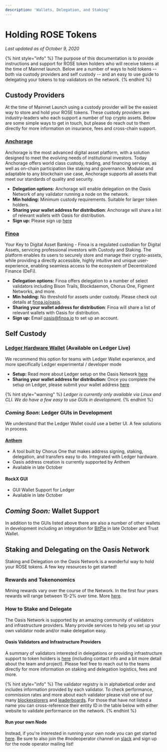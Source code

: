 ```yaml
---
description: 'Wallets, Delegation, and Staking'
---
```


# Holding ROSE Tokens

_Last updated as of October 9, 2020_

{% hint style="info" %}
The purpose of this documentation is to provide instructions and support for ROSE token holders who will receive tokens at the time of Mainnet launch. Below are a number of ways to hold tokens -- both via custody providers and self custody -- and an easy to use guide to delegating your tokens to top validators on the network.
{% endhint %}

## Custody Providers

At the time of Mainnet Launch using a custody provider will be the easiest way to store and hold your ROSE tokens. These custody providers are industry-leaders who each support a number of top crypto assets. Below are some simple ways to get in touch, but please do reach out to them directly for more information on insurance, fees and cross-chain support.

### [Anchorage](https://anchorage.com/)

Anchorage is the most advanced digital asset platform, with a solution designed to meet the evolving needs of institutional investors. Today Anchorage offers world class custody, trading, and financing services, as well as on-chain participation like staking and governance. Modular and adaptable to any blockchain use case, Anchorage supports all assets that meet our standards of quality and security.

* **Delegation options:** Anchorage will enable delegation on the Oasis Network of any validator running a node on the network.
* **Min holding:** Minimum custody requirements. Suitable for larger token holders. 
* **Sharing your wallet address for distribution**: Anchorage will share a list of relevant wallets with Oasis for distribution.
* **Sign up:** Please sign up [here](https://web.anchorage.com/anchorage-oasis)

### [Finoa](https://finoa.io/)

Your Key to Digital Asset Banking - Finoa is a regulated custodian for Digital Assets, servicing professional investors with Custody and Staking. The platform enables its users to securely store and manage their crypto-assets, while providing a directly accessible, highly intuitive and unique user-experience, enabling seamless access to the ecosystem of Decentralized Finance \(DeFi\).

* **Delegation options:** Finoa offers delegation to a number of select validators including Bison Trails, Blockdaemon, Chorus One, Figment Networks, and more.
* **Min holding:** No threshold for assets under custody. Please check out details at [finoa.io/oasis](www.finoa.io/oasis).
* **Sharing your wallet address for distribution**: Finoa will share a list of relevant wallets with Oasis for distribution.
* **Sign up:** Email oasis@finoa.io to set up an account.

## Self Custody

### [Ledger Hardware Wallet](https://www.ledger.com/ledger-live) \(Available on Ledger Live\)

We recommend this option for teams with Ledger Wallet experience, and more specifically Ledger experimental / developer mode

* **Setup:** Read more about Ledger setup on the Oasis Network [here](https://docs.oasis.dev/oasis-core-ledger/)
* **Sharing your wallet address for distribution:** Once you complete the setup on Ledger, please submit your wallet address [here](https://oasisfoundation.typeform.com/to/Cyk8NAzc)

{% hint style="warning" %}
_Ledger is currently only available via Linux and CLI. We do have a few easy to use GUIs in development._ 
{% endhint %}

### _Coming Soon_: Ledger GUIs in Development

We understand that the Ledger Wallet could use a better UI. A few solutions in process.

#### [Anthem](https://anthem.chorus.one/)

* A tool built by Chorus One that makes address signing, staking, delegation, and transfers easy to do. Integrated with Ledger hardware.
* Oasis address creation is currently supported by Anthem
* Available in late October

#### RockX GUI

* GUI Wallet Support for Ledger
* Available in late October

## _Coming Soon:_ Wallet Support

In addition to the GUIs listed above there are also a number of other wallets in development including an integration for [BitPie](www.bitpie.com) in late October and Trust Wallet. 

## Staking and Delegating on the Oasis Network

Staking and Delegation on the Oasis Network is a wonderful way to hold your ROSE tokens. A few key resources to get started!

### Rewards and Tokenonomics

Mining rewards vary over the course of the Network. In the first four years rewards will range between 15-2% over time. More [here](https://docs.oasis.dev/oasis-network-primer/token-metrics-and-distribution#staking-incentives).

### How to Stake and Delegate

The Oasis Network is supported by an amazing community of validators and infrastructure providers. Many provide services to help you set up your own validator node and/or make delegation easy.

#### Oasis Validators and Infrastructure Providers

A summary of validators interested in delegations or providing infrastructure support to token holders is [here](https://airtable.com/shrPKNSKjc8rkAhEn) \(including contact info and a bit more detail about the team and project\). Please feel free to reach out to the teams directly for more information on staking and delegation logistics, fees and more.

{% hint style="info" %}
The validator registry is in alphabetical order and includes information provided by each validator. To check performance, commission rates and more about each validator please visit one of our many [blockexplorers](www.oasisscan.com) and [leaderboards](https://hubble.figment.io/oasis/chains/mainnet-beta). For those that have not listed a name you can cross-reference their entity ID in the table below with either website to validate performance on the network.
{% endhint %}

#### Run your own Node

Instead, if you're interested in running your own node you can get started [here](https://app.gitbook.com/@oasisprotocol/s/general/~/drafts/-MJAJJpeKl1B7oBUfKCn/run-a-node/node-operator-overview). Be sure to also join the \#nodeoperator channel on [slack](www.oasisprotocol.org/slack) and sign up for the node operator mailing list!





